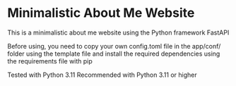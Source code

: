 # Minimalistic About Me Website

This is a minimalistic about me website using the Python framework FastAPI

Before using, you need to copy your own config.toml file in the app/conf/ folder using the template file and install the
required dependencies using the requirements file with pip

Tested with Python 3.11
Recommended with Python 3.11 or higher